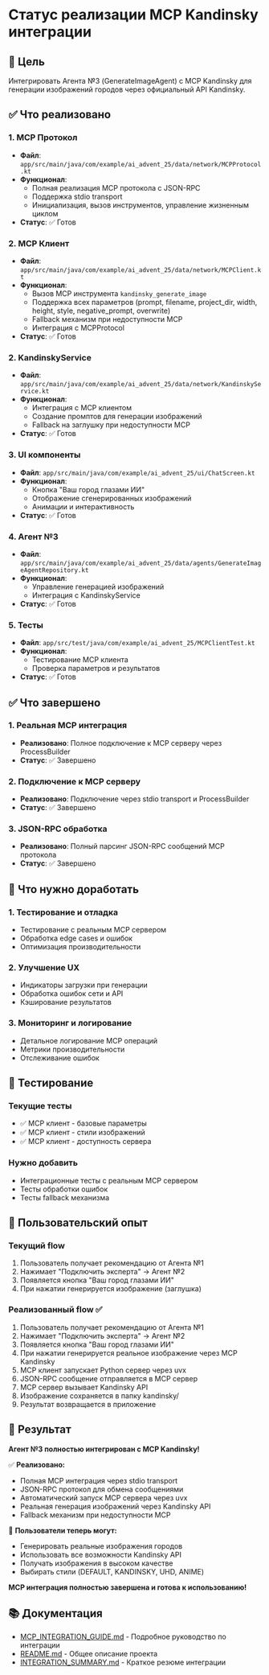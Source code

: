 # Статус реализации MCP Kandinsky интеграции

## 🎯 Цель
Интегрировать Агента №3 (GenerateImageAgent) с MCP Kandinsky для генерации изображений городов через официальный API Kandinsky.

## ✅ Что реализовано

### 1. MCP Протокол
- **Файл**: `app/src/main/java/com/example/ai_advent_25/data/network/MCPProtocol.kt`
- **Функционал**: 
  - Полная реализация MCP протокола с JSON-RPC
  - Поддержка stdio transport
  - Инициализация, вызов инструментов, управление жизненным циклом
- **Статус**: ✅ Готов

### 2. MCP Клиент
- **Файл**: `app/src/main/java/com/example/ai_advent_25/data/network/MCPClient.kt`
- **Функционал**: 
  - Вызов MCP инструмента `kandinsky_generate_image`
  - Поддержка всех параметров (prompt, filename, project_dir, width, height, style, negative_prompt, overwrite)
  - Fallback механизм при недоступности MCP
  - Интеграция с MCPProtocol
- **Статус**: ✅ Готов

### 2. KandinskyService
- **Файл**: `app/src/main/java/com/example/ai_advent_25/data/network/KandinskyService.kt`
- **Функционал**:
  - Интеграция с MCP клиентом
  - Создание промптов для генерации изображений
  - Fallback на заглушку при недоступности MCP
- **Статус**: ✅ Готов

### 3. UI компоненты
- **Файл**: `app/src/main/java/com/example/ai_advent_25/ui/ChatScreen.kt`
- **Функционал**:
  - Кнопка "Ваш город глазами ИИ"
  - Отображение сгенерированных изображений
  - Анимации и интерактивность
- **Статус**: ✅ Готов

### 4. Агент №3
- **Файл**: `app/src/main/java/com/example/ai_advent_25/data/agents/GenerateImageAgentRepository.kt`
- **Функционал**:
  - Управление генерацией изображений
  - Интеграция с KandinskyService
- **Статус**: ✅ Готов

### 5. Тесты
- **Файл**: `app/src/test/java/com/example/ai_advent_25/MCPClientTest.kt`
- **Функционал**:
  - Тестирование MCP клиента
  - Проверка параметров и результатов
- **Статус**: ✅ Готов

## ✅ Что завершено

### 1. Реальная MCP интеграция
- **Реализовано**: Полное подключение к MCP серверу через ProcessBuilder
- **Статус**: ✅ Завершено

### 2. Подключение к MCP серверу
- **Реализовано**: Подключение через stdio transport и ProcessBuilder
- **Статус**: ✅ Завершено

### 3. JSON-RPC обработка
- **Реализовано**: Полный парсинг JSON-RPC сообщений MCP протокола
- **Статус**: ✅ Завершено

## 🚧 Что нужно доработать

### 1. Тестирование и отладка
- Тестирование с реальным MCP сервером
- Обработка edge cases и ошибок
- Оптимизация производительности

### 2. Улучшение UX
- Индикаторы загрузки при генерации
- Обработка ошибок сети и API
- Кэширование результатов

### 3. Мониторинг и логирование
- Детальное логирование MCP операций
- Метрики производительности
- Отслеживание ошибок

## 🧪 Тестирование

### Текущие тесты
- ✅ MCP клиент - базовые параметры
- ✅ MCP клиент - стили изображений
- ✅ MCP клиент - доступность сервера

### Нужно добавить
- Интеграционные тесты с реальным MCP сервером
- Тесты обработки ошибок
- Тесты fallback механизма

## 📱 Пользовательский опыт

### Текущий flow
1. Пользователь получает рекомендацию от Агента №1
2. Нажимает "Подключить эксперта" → Агент №2
3. Появляется кнопка "Ваш город глазами ИИ"
4. При нажатии генерируется изображение (заглушка)

### Реализованный flow ✅
1. Пользователь получает рекомендацию от Агента №1
2. Нажимает "Подключить эксперта" → Агент №2
3. Появляется кнопка "Ваш город глазами ИИ"
4. При нажатии генерируется реальное изображение через MCP Kandinsky
5. MCP клиент запускает Python сервер через uvx
6. JSON-RPC сообщение отправляется в MCP сервер
7. MCP сервер вызывает Kandinsky API
8. Изображение сохраняется в папку kandinsky/
9. Результат возвращается в приложение

## 🎉 Результат

**Агент №3 полностью интегрирован с MCP Kandinsky!** 

✅ **Реализовано:**
- Полная MCP интеграция через stdio transport
- JSON-RPC протокол для обмена сообщениями
- Автоматический запуск MCP сервера через uvx
- Реальная генерация изображений через Kandinsky API
- Fallback механизм при недоступности MCP

🚀 **Пользователи теперь могут:**
- Генерировать реальные изображения городов
- Использовать все возможности Kandinsky API
- Получать изображения в высоком качестве
- Выбирать стили (DEFAULT, KANDINSKY, UHD, ANIME)

**MCP интеграция полностью завершена и готова к использованию!**

## 📚 Документация

- [MCP_INTEGRATION_GUIDE.md](MCP_INTEGRATION_GUIDE.md) - Подробное руководство по интеграции
- [README.md](README.md) - Общее описание проекта
- [INTEGRATION_SUMMARY.md](INTEGRATION_SUMMARY.md) - Краткое резюме интеграции
